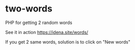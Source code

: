 # two-words
PHP for getting 2 random words

See it in action
https://idena.site/words/

If you get 2 same words, solution is to click on "New words"
